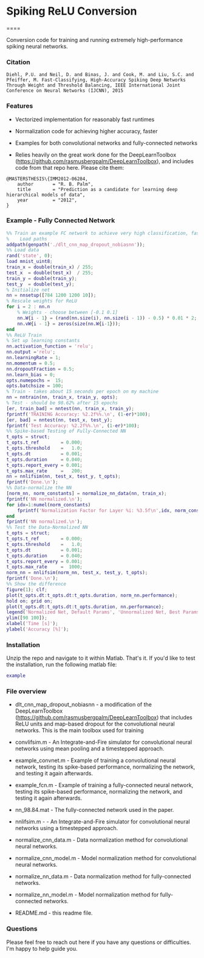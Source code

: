 # Spiking ReLU Conversion
====

Conversion code for training and running extremely high-performance spiking neural networks.

### Citation

```
Diehl, P.U. and Neil, D. and Binas, J. and Cook, M. and Liu, S.C. and Pfeiffer, M. Fast-Classifying, High-Accuracy Spiking Deep Networks Through Weight and Threshold Balancing, IEEE International Joint Conference on Neural Networks (IJCNN), 2015
```

### Features

* Vectorized implementation for reasonably fast runtimes

* Normalization code for achieving higher accuracy, faster

* Examples for both convolutional networks and fully-connected networks

* Relies heavily on the great work done for the DeepLearnToolbox (https://github.com/rasmusbergpalm/DeepLearnToolbox), and includes code from that repo here.  Please cite them:

```
@MASTERSTHESIS\{IMM2012-06284,
    author       = "R. B. Palm",
    title        = "Prediction as a candidate for learning deep hierarchical models of data",
    year         = "2012",
}
```

### Example - Fully Connected Network

```matlab
%% Train an example FC network to achieve very high classification, fast.
%    Load paths
addpath(genpath('./dlt_cnn_map_dropout_nobiasnn'));
%% Load data
rand('state', 0);
load mnist_uint8;
train_x = double(train_x) / 255;
test_x  = double(test_x)  / 255;
train_y = double(train_y);
test_y  = double(test_y);
% Initialize net
nn = nnsetup([784 1200 1200 10]);
% Rescale weights for ReLU
for i = 2 : nn.n   
    % Weights - choose between [-0.1 0.1]
    nn.W{i - 1} = (rand(nn.size(i), nn.size(i - 1)) - 0.5) * 0.01 * 2;
    nn.vW{i - 1} = zeros(size(nn.W{i-1}));
end
%% ReLU Train
% Set up learning constants
nn.activation_function = 'relu';
nn.output ='relu';
nn.learningRate = 1;
nn.momentum = 0.5;
nn.dropoutFraction = 0.5;
nn.learn_bias = 0;
opts.numepochs =  15;
opts.batchsize = 100;
% Train - takes about 15 seconds per epoch on my machine
nn = nntrain(nn, train_x, train_y, opts);
% Test - should be 98.62% after 15 epochs
[er, train_bad] = nntest(nn, train_x, train_y);
fprintf('TRAINING Accuracy: %2.2f%%.\n', (1-er)*100);
[er, bad] = nntest(nn, test_x, test_y);
fprintf('Test Accuracy: %2.2f%%.\n', (1-er)*100);
%% Spike-based Testing of Fully-Connected NN
t_opts = struct;
t_opts.t_ref        = 0.000;
t_opts.threshold    =   1.0;
t_opts.dt           = 0.001;
t_opts.duration     = 0.040;
t_opts.report_every = 0.001;
t_opts.max_rate     =   200;
nn = nnlifsim(nn, test_x, test_y, t_opts);
fprintf('Done.\n');
%% Data-normalize the NN
[norm_nn, norm_constants] = normalize_nn_data(nn, train_x);
fprintf('NN normalized.\n');
for idx=1:numel(norm_constants)
    fprintf('Normalization Factor for Layer %i: %3.5f\n',idx, norm_constants(idx));
end
fprintf('NN normalized.\n');
%% Test the Data-Normalized NN
t_opts = struct;
t_opts.t_ref        = 0.000;
t_opts.threshold    =   1.0;
t_opts.dt           = 0.001;
t_opts.duration     = 0.040;
t_opts.report_every = 0.001;
t_opts.max_rate     =  1000;
norm_nn = nnlifsim(norm_nn, test_x, test_y, t_opts);
fprintf('Done.\n');
%% Show the difference
figure(1); clf;
plot(t_opts.dt:t_opts.dt:t_opts.duration, norm_nn.performance);
hold on; grid on;
plot(t_opts.dt:t_opts.dt:t_opts.duration, nn.performance);
legend('Normalized Net, Default Params', 'Unnormalized Net, Best Params');
ylim([90 100]);
xlabel('Time [s]');
ylabel('Accuracy [%]');
```

### Installation

Unzip the repo and navigate to it within Matlab.  That's it.  If you'd like to test the installation, run the following matlab file:
```matlab
example
```

### File overview

* dlt_cnn_map_dropout_nobiasnn - a modification of the DeepLearnToolbox (https://github.com/rasmusbergpalm/DeepLearnToolbox) that includes ReLU units and map-based dropout for the convolutional neural networks.  This is the main toolbox used for training

* convlifsim.m - An Integrate-and-Fire simulator for convolutional neural networks using mean pooling and a timestepped approach.

* example_convnet.m - Example of training a convolutional neural network, testing its spike-based performance, normalizing the network, and testing it again afterwards.

* example_fcn.m  - Example of training a fully-connected neural network, testing its spike-based performance, normalizing the network, and testing it again afterwards.

* nn_98.84.mat - The fully-connected network used in the paper.

* nnlifsim.m - - An Integrate-and-Fire simulator for convolutional neural networks using a timestepped approach.

* normalize_cnn_data.m - Data normalization method for convolutional neural networks.

* normalize_cnn_model.m - Model normalization method for convolutional neural networks.

* normalize_nn_data.m - Data normalization method for fully-connected networks.

* normalize_nn_model.m - Model normalization method for fully-connected networks.

* README.md - this readme file.


### Questions
Please feel free to reach out here if you have any questions or difficulties.  I'm happy to help guide you.
